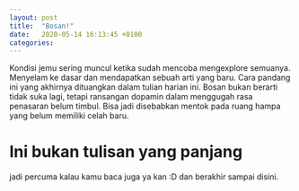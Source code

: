 ```yaml
---
layout: post
title:  "Bosan!"
date:   2020-05-14 16:13:45 +0100
categories:
---
```


Kondisi jemu sering muncul ketika sudah mencoba mengexplore semuanya. Menyelam ke dasar dan mendapatkan sebuah arti yang baru. Cara pandang ini yang akhirnya dituangkan dalam tulian harian ini. Bosan bukan berarti tidak suka lagi, tetapi ransangan dopamin dalam menggugah rasa penasaran belum timbul. Bisa jadi disebabkan mentok pada ruang hampa yang belum memiliki celah baru.

<!-- more -->

# Ini bukan tulisan yang panjang

jadi percuma kalau kamu baca juga ya kan :D
dan berakhir sampai disini.


